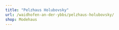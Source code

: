 ```yaml
---
title: "Pelzhaus Holubovsky"
url: /waidhofen-an-der-ybbs/pelzhaus-holubovsky/
shop: Modehaus
---
```

